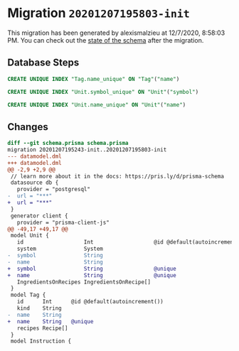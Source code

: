 # Migration `20201207195803-init`

This migration has been generated by alexismalzieu at 12/7/2020, 8:58:03 PM.
You can check out the [state of the schema](./schema.prisma) after the migration.

## Database Steps

```sql
CREATE UNIQUE INDEX "Tag.name_unique" ON "Tag"("name")

CREATE UNIQUE INDEX "Unit.symbol_unique" ON "Unit"("symbol")

CREATE UNIQUE INDEX "Unit.name_unique" ON "Unit"("name")
```

## Changes

```diff
diff --git schema.prisma schema.prisma
migration 20201207195243-init..20201207195803-init
--- datamodel.dml
+++ datamodel.dml
@@ -2,9 +2,9 @@
 // learn more about it in the docs: https://pris.ly/d/prisma-schema
 datasource db {
   provider = "postgresql"
-  url = "***"
+  url = "***"
 }
 generator client {
   provider = "prisma-client-js"
@@ -49,17 +49,17 @@
 model Unit {
   id                   Int                   @id @default(autoincrement())
   system               System
-  symbol               String
-  name                 String
+  symbol               String                @unique
+  name                 String                @unique
   IngredientsOnRecipes IngredientsOnRecipe[]
 }
 model Tag {
   id      Int      @id @default(autoincrement())
   kind    String
-  name    String
+  name    String   @unique
   recipes Recipe[]
 }
 model Instruction {
```


